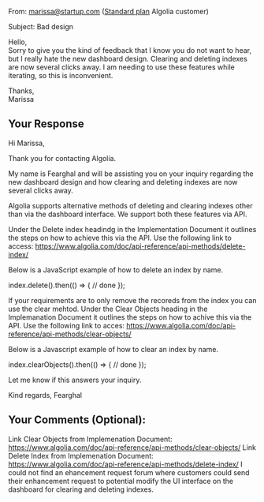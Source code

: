 From: marissa@startup.com ([Standard plan](https://www.algolia.com/pricing/) Algolia customer)

Subject: Bad design

Hello,  
Sorry to give you the kind of feedback that I know you do not want to hear, but I really hate the new dashboard design. Clearing and deleting indexes are now several clicks away. I am needing to use these features while iterating, so this is inconvenient.

Thanks,  
Marissa

## Your Response

Hi Marissa,

Thank you for contacting Algolia.

My name is Fearghal and will be assisting you on your inquiry regarding the new dashboard design and how clearing and deleting indexes are now several clicks away.

Algolia supports alternative methods of deleting and clearing indexes other than via the dashboard interface. We support both these features via API.

Under the Delete index headindg in the Implementation Document it outlines the steps on how to achieve this via the API. Use the following link to access: https://www.algolia.com/doc/api-reference/api-methods/delete-index/

Below is a JavaScript example of how to delete an index by name.

index.delete().then(() => {
// done
});

If your requirements are to only remove the recoreds from the index you can use the clear mehtod. Under the Clear Objects heading in the Implemanation Document it outlines the steps on how to achive this via the API. Use the following link to acces: https://www.algolia.com/doc/api-reference/api-methods/clear-objects/

Below is a Javascript example of how to clear an index by name.

index.clearObjects().then(() => {
// done
});

Let me know if this answers your inquiry.

Kind regards,
Fearghal

## Your Comments (Optional):

Link Clear Objects from Implemenation Document: https://www.algolia.com/doc/api-reference/api-methods/clear-objects/
Link Delete Index from Implemenation Document: https://www.algolia.com/doc/api-reference/api-methods/delete-index/
I could not find an ehancement request forum where customers could send their enhancement request to potential modify the UI interface on the dashboard for clearing and deleting indexes.
